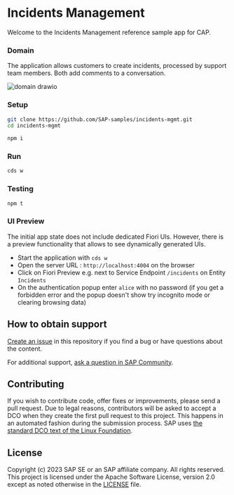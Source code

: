 # Incidents Management

Welcome to the Incidents Management reference sample app for CAP.

### Domain

The application allows customers to create incidents, processed by support team members. 
Both add comments to a conversation.

![domain drawio](https://github.com/SAP-samples/cap-sample-incidents-mgmt/assets/12186013/a1de9cf1-1346-427d-b5a2-55a14428e8f5)


### Setup

```sh
git clone https://github.com/SAP-samples/incidents-mgmt.git
cd incidents-mgmt
```
```sh
npm i
```

### Run

```sh
cds w
```

### Testing

```sh
npm t
```

### UI Preview
The initial app state does not include dedicated Fiori UIs. However, there is a preview functionality that allows to see dynamically generated UIs.

- Start the application with `cds w`
- Open the server URL : `http://localhost:4004` on the browser
- Click on Fiori Preview e.g. next to Service Endpoint `/incidents` on Entity `Incidents`
- On the authentication popup enter `alice` with no password (if you get a forbidden error and the popup doesn't show try incognito mode or clearing browsing data)


## How to obtain support
[Create an issue](https://github.com/SAP-samples/incidents-mgmt/issues) in this repository if you find a bug or have questions about the content.
 
For additional support, [ask a question in SAP Community](https://answers.sap.com/questions/ask.html).

## Contributing
If you wish to contribute code, offer fixes or improvements, please send a pull request. Due to legal reasons, contributors will be asked to accept a DCO when they create the first pull request to this project. This happens in an automated fashion during the submission process. SAP uses [the standard DCO text of the Linux Foundation](https://developercertificate.org/).

## License
Copyright (c) 2023 SAP SE or an SAP affiliate company. All rights reserved. This project is licensed under the Apache Software License, version 2.0 except as noted otherwise in the [LICENSE](LICENSE) file.
